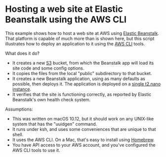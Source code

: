 # Hosting a web site at Elastic Beanstalk using the AWS CLI

This example shows how to host a web site at AWS using
[Elastic Beanstalk](https://aws.amazon.com/elasticbeanstalk/).
That platform is capable of much more than is shown here, but this
script illustrates how to deploy an application to it using the
[AWS CLI](https://aws.amazon.com/documentation/cli/) tools.

What does it do?

* It creates a new [S3](https://aws.amazon.com/s3/) bucket, from which
  the Beanstalk app will load its site code and some config options.
* It copies the files from the local "public" subdirectory to that bucket.
* It creates a new Beanstalk application, using as many defaults as
  possible, then deploys it. The application is deployed on a
  [single t2.nano instance](./public/.ebextensions/launch.config).
* It verifies that the site is functioning correctly, as reported by
  Elastic Beanstalk's own health check system.

Assumptions:

* This was written on macOS 10.12, but it should work on any UNIX-like
  system that has the "uuidgen" command.
* It runs under ksh, and uses some conveniences that are unique to that shell.
* It uses the AWS CLI. On a Mac, that's easy to install using
  [Homebrew](http://brew.sh).
* You have API access to your AWS account, and you've configured the
  AWS CLI tools to use it.
